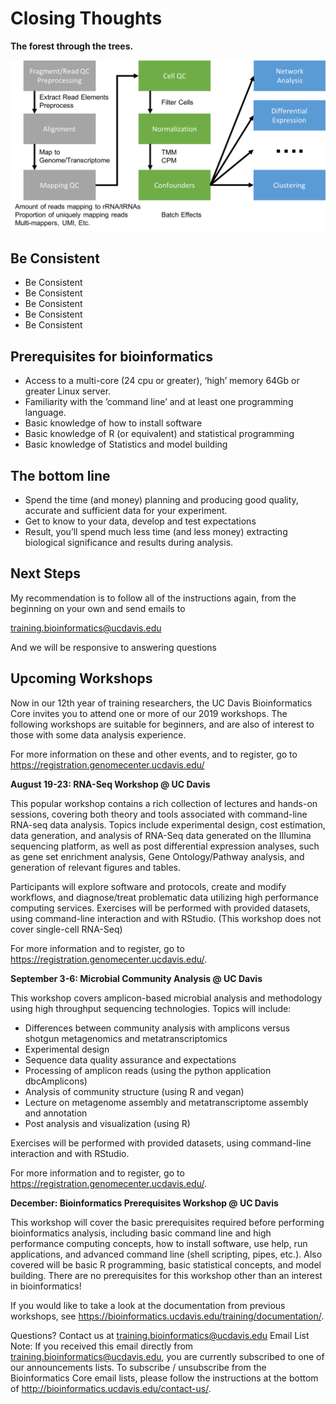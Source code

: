 # Closing Thoughts

**The forest through the trees.**

<img src="data_reduction/figures/flowchart2.png" alt="flowchart2" width="600px"/>

## Be Consistent

* Be Consistent
* Be Consistent
* Be Consistent
* Be Consistent
* Be Consistent

## Prerequisites for bioinformatics

* Access to a multi-core (24 cpu or greater), ‘high’ memory 64Gb or greater Linux server.
* Familiarity with the ’command line’ and at least one programming language.
* Basic knowledge of how to install software
* Basic knowledge of R (or equivalent) and statistical programming
* Basic knowledge of Statistics and model building

## The bottom line

* Spend the time (and money) planning and producing good quality, accurate and sufficient data for your experiment.
* Get to know to your data, develop and test expectations
* Result, you’ll spend much less time (and less money) extracting biological significance and results during analysis.

## Next Steps

My recommendation is to follow all of the instructions again, from the beginning on your own and send emails to

training.bioinformatics@ucdavis.edu

And we will be responsive to answering questions

##  Upcoming Workshops

Now in our 12th year of training researchers, the UC Davis Bioinformatics Core invites you to attend one or more of our 2019 workshops. The following workshops are suitable for beginners, and are also of interest to those with some data analysis experience.

For more information on these and other events, and to register, go to https://registration.genomecenter.ucdavis.edu/

**August 19-23: RNA-Seq Workshop @ UC Davis**

This popular workshop contains a rich collection of lectures and hands-on sessions, covering both theory and tools associated with command-line RNA-seq data analysis. Topics include experimental design, cost estimation, data generation, and analysis of RNA-Seq data generated on the Illumina sequencing platform, as well as post differential expression analyses, such as gene set enrichment analysis, Gene Ontology/Pathway analysis, and generation of relevant figures and tables.

Participants will explore software and protocols, create and modify workflows, and diagnose/treat problematic data utilizing high performance computing services. Exercises will be performed with provided datasets, using command-line interaction and with RStudio.  (This workshop does not cover single-cell RNA-Seq)

For more information and to register, go to https://registration.genomecenter.ucdavis.edu/.

**September 3-6: Microbial Community Analysis @ UC Davis**

This workshop covers amplicon-based microbial analysis and methodology using high throughput sequencing technologies.  Topics will include:

* Differences between community analysis with amplicons versus shotgun metagenomics and metatranscriptomics
* Experimental design
* Sequence data quality assurance and expectations
* Processing of amplicon reads (using the python application dbcAmplicons)
* Analysis of community structure (using R and vegan)
* Lecture on metagenome assembly and metatranscriptome assembly and annotation
* Post analysis and visualization (using R)

Exercises will be performed with provided datasets, using command-line interaction and with RStudio.

For more information and to register, go to https://registration.genomecenter.ucdavis.edu/.

**December: Bioinformatics Prerequisites Workshop @ UC Davis**

This workshop will cover the basic prerequisites required before performing bioinformatics analysis, including basic command line and high performance computing concepts, how to install software, use help, run applications, and advanced command line (shell scripting, pipes, etc.). Also covered will be basic R programming, basic statistical concepts, and model building. There are no prerequisites for this workshop other than an interest in bioinformatics!

If you would like to take a look at the documentation from previous workshops, see https://bioinformatics.ucdavis.edu/training/documentation/.

Questions?  Contact us at training.bioinformatics@ucdavis.edu
Email List Note:  If you received this email directly from training.bioinformatics@ucdavis.edu, you are currently subscribed to one of our announcements lists. To subscribe / unsubscribe from the Bioinformatics Core email lists, please follow the instructions at the bottom of http://bioinformatics.ucdavis.edu/contact-us/.
